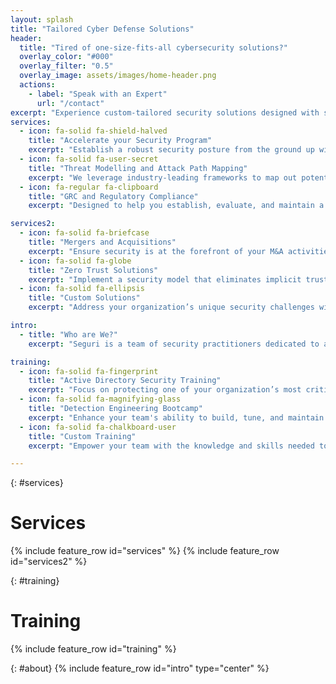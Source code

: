 ```yaml
---
layout: splash
title: "Tailored Cyber Defense Solutions"
header:
  title: "Tired of one-size-fits-all cybersecurity solutions?"
  overlay_color: "#000"
  overlay_filter: "0.5"
  overlay_image: assets/images/home-header.png
  actions:
    - label: "Speak with an Expert"
      url: "/contact"
excerpt: "Experience custom-tailored security solutions designed with security practitioners in mind."
services:
  - icon: fa-solid fa-shield-halved
    title: "Accelerate your Security Program"
    excerpt: "Establish a robust security posture from the ground up with our **Accelerate Your Security Program** service. Beginning with an in-depth assessment of your current security landscape, we identify gaps and opportunities for improvement, leveraging industry best practices and frameworks to create a tailored security strategy. Whether you're building a new program or enhancing an existing one, our expert guidance ensures your security foundation is solid, scalable, and resilient."
  - icon: fa-solid fa-user-secret
    title: "Threat Modelling and Attack Path Mapping"
    excerpt: "We leverage industry-leading frameworks to map out potential attack paths with our threat modeling services, enabling your organization to prioritize security efforts effectively. This proactive, data-driven approach ensures your security investments are targeted where they will have the greatest impact, moving beyond reactive measures to a robust and resilient defense strategy. Additionally, comprehensive threat models can justify the allocation of security resources, ensuring that your organization’s defenses are both efficient and effective."
  - icon: fa-regular fa-clipboard
    title: "GRC and Regulatory Compliance"
    excerpt: "Designed to help you establish, evaluate, and maintain a comprehensive governance, risk, and compliance (GRC) program, our GRC and Regulatory Compliance services meet both customer and regulatory requirements. Whether you're just starting your GRC program, need to assess its effectiveness, or require assistance in meeting specific compliance standards, our expert team is here to guide you every step of the way. We support compliance with key frameworks and standards such as CMMC, ISO 27001, SOC 2, IT SOX, and Cyber Essentials."

services2:
  - icon: fa-solid fa-briefcase
    title: "Mergers and Acquisitions"
    excerpt: "Ensure security is at the forefront of your M&A activities with our Mergers and Acquisitions solutions. We provide comprehensive assessments to identify potential risks and vulnerabilities in the target company’s security posture, enabling you to make informed decisions. Our approach includes detailed integration plans to align security practices, ensuring that your expanded organization remains resilient and secure throughout the transition."
  - icon: fa-solid fa-globe
    title: "Zero Trust Solutions"
    excerpt: "Implement a security model that eliminates implicit trust and continuously validates every stage of digital interaction with our Zero Trust Solutions. We work with you to design and deploy a Zero Trust architecture that aligns with your organization’s specific needs, ensuring that all users, devices, and applications are securely authenticated and authorized, regardless of their location."
  - icon: fa-solid fa-ellipsis
    title: "Custom Solutions"
    excerpt: "Address your organization’s unique security challenges with our Custom Solutions service, offering fully tailored strategies that meet your specific needs. Whether you're facing particular challenges or looking to implement specialized security measures, we work closely with you to develop and execute solutions that address your most critical security concerns. Our services are as flexible and adaptable as your business requires—no 'one-size-fits-all' approach here."

intro:
  - title: "Who are We?"
    excerpt: "Seguri is a team of security practitioners dedicated to addressing the concerns and challenges we’ve faced in the field. With experience spanning consulting for some of the world’s largest companies, securing large enterprise mergers and acquisitions, and building security programs from the ground up at startups, we understand the diverse challenges businesses encounter.  <br>  <br> Our mission is to provide actionable and practical assessments and services that meet your unique requirements without any big surprises when the report comes along. We believe in fully customizable, tailored solutions—not a set of unmovable options from a menu. By leveraging our extensive experience and industry knowledge, we ensure that our services are both effective and aligned with your specific needs, delivering security insights that you can act on immediately. At Seguri, we are committed to helping you enhance your security posture with precision and confidence."

training:
  - icon: fa-solid fa-fingerprint
    title: "Active Directory Security Training"
    excerpt: "Focus on protecting one of your organization’s most critical assets with our Active Directory Security Training. This program dives deep into best practices, common vulnerabilities, and advanced techniques to secure and harden your Active Directory environment. Participants will learn how to detect and mitigate threats, implement robust access controls, and maintain the integrity of their directory services."
  - icon: fa-solid fa-magnifying-glass
    title: "Detection Engineering Bootcamp"
    excerpt: "Enhance your team's ability to build, tune, and maintain effective detection mechanisms with our Detection Engineering Bootcamp. This intensive, hands-on course provides expertise in crafting custom detection rules, leveraging advanced analytics, and responding to security incidents with precision. It’s essential training for any organization looking to elevate their threat detection capabilities."
  - icon: fa-solid fa-chalkboard-user
    title: "Custom Training"
    excerpt: "Empower your team with the knowledge and skills needed to defend against today’s sophisticated cyber threats through our training services. We offer comprehensive, hands-on training programs tailored to your organization’s unique needs and security goals. Covering a wide range of topics, from foundational security principles to advanced threat detection and response techniques, our training provides actionable and practical learning experiences, ensuring your team can immediately apply what they’ve learned to enhance your security posture."

---
```

{: #services}
# Services 
{% include feature_row id="services" %}
{% include feature_row id="services2" %}

{: #training}
# Training
{% include feature_row id="training" %}


{: #about} 
{% include feature_row id="intro" type="center" %}